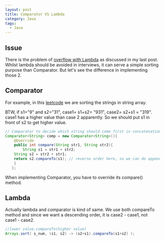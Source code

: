 ```yaml
---
layout: post
title: Comparator VS Lambda
category: Java
tags:
  - Java
---
```

## Issue
There is the problem of [overflow with Lambda](https://brian6484.github.io/java/2022/09/22/overflowLambda.html)
as discussed in my last post. Whilst lambda should be 
avoided in interviews, it can serve a simple sorting
purpose than Comparator. But let's see the difference
in implementing those 2.

## Comparator
For example, in this [leetcode](https://leetcode.com/problems/largest-number/)
we are sorting the strings in string array.

BTW, if s1="9" and s2="31", case1= s1+s2= "931", 
case2= s2+s1 = "319". case1 has a higher value than
case 2 apparently. So we should put s1 in front of s2 
to get higher value.

```java
// Comparator to decide which string should come first in concatenation
Comparator<String> comp = new Comparator<String>(){
    @Override
    public int compare(String str1, String str2){
        String s1 = str1 + str2;
    String s2 = str2 + str1;
    return s2.compareTo(s1); // reverse order here, so we can do append() later
    }
   };
```

When implementing Comparator, you have to override its
compare() method.

## Lambda
Actually lambda and comparator is kind of same. We use
both compareTo method and since we want a descending order,
it is case2 - case1, not case1 - case2.

```java
//lower value.compareTo(higher value)
Arrays.sort( s_num, (s1, s2) -> (s2+s1).compareTo(s1+s2) );
```



